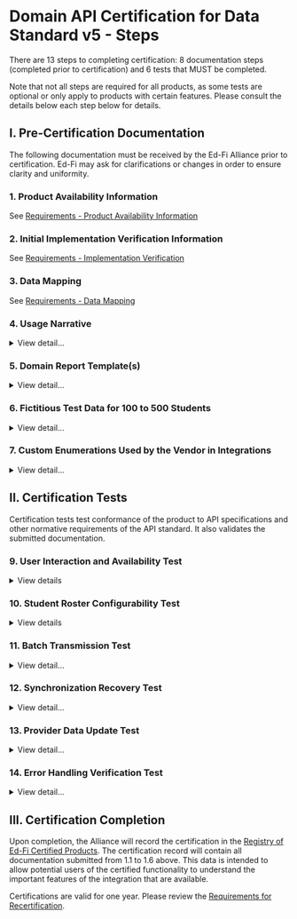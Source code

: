 # Domain API Certification for Data Standard v5 - Steps

There are 13 steps to completing certification: 8 documentation steps (completed
prior to certification) and 6 tests that MUST be completed.

Note that not all steps are required for all products, as some tests are
optional or only apply to products with certain features. Please consult the
details below each step below for details.

## I. Pre-Certification Documentation

The following documentation must be received by the Ed-Fi Alliance prior to
certification. Ed-Fi may ask for clarifications or changes in order to ensure
clarity and uniformity.

### 1. Product Availability Information

See [Requirements - Product Availability Information](../../certification-for-data-providers/product-availability-information.md)

### 2. Initial Implementation Verification Information

See [Requirements - Implementation Verification](../../certification-for-data-providers/implementation-verification.md)

### 3. Data Mapping

See [Requirements - Data Mapping](../../certification-for-data-providers/data-mapping.md)

### 4. Usage Narrative

<details>
<summary>View detail...</summary>

The usage narrative is a short narrative text account of how the data
exchange functionality is made available to product users. This information will
be part of the certification registry entry. This SHOULD be fewer than 1000
words and can be provided in any common text format (MS Word, .txt file, etc.).

</details>

### 5. Domain Report Template(s)

<details>
<summary>View detail...</summary>

One or more report templates that are currently used by the Ed-Fi API host to
provide that domain information to end users of the certifying system.

The domain specific report template(s):

* MUST cover all of the elements listed in step 2 above
* MUST be in wide use by the vendor currently _–_ the vendor MAY choose which to
  use if there are different options or variations
* MUST be clearly marked to show elements that are not included in the Ed-Fi
  based API integration (e.g., elements not included in a visual picture could
  be surrounded by a red box and marked "not included")
* Per certification processes generally, these report templates MUST NOT contain
  any real student data

* MUST be provided as PDF files

The domain templates are used to validate that data semantics are preserved and
report elements are mapped to the proper Ed-Fi domain counterparts.

</details>

### 6. Fictitious Test Data for 100 to 500 Students

<details>
<summary>View detail...</summary>

Test data is a spreadsheet of the exact sample data that will be used in the
certification process. The spreadsheet:

* MUST include all data fields from the domain report template(s) submitted as
  part of item 5, above
* MUST include all data fields from the data mapping submitted as part of item
  3, above
* MUST include records for a minimum of 100 students and a maximum of 500
  students
* MUST be 100% fictitious and MUST NOT be obfuscated data or derived from actual
  school data in any way

</details>

### 7. Custom Enumerations Used by the Vendor in Integrations

<details>
<summary>View detail...</summary>

If present, vendor-specific enumerations MUST be provided in Ed-Fi JSON or XML
format and will be published as part of the certification record. Note that only
certain enumerations are permitted to be
vendor-specific: [Ed-Fi Domain API for Data Standard v5 Certification](../../available-certifications/domain-api-v5/readme.md)

The JSON MUST follow this format, which can be used to import the values into an
Ed-Fi API:

#### Descriptors JSON

```json
{
  "namespace": "[a namespace for your product, generally in URL or URI format]",
  "codeValue": "[your code value]",
  "description": "[description]",
  "shortDescription": "[short description; e.g for inclusion in a dropdown list]"
}
```

#### Types JSON

```json
{
  "codeValue": "[your code value]",
  "description": "[description]",
  "shortDescription": "[short description; e.g for inclusion in a dropdown list]"
}
```

</details>

## II. Certification Tests

Certification tests test conformance of the product to API specifications and
other normative requirements of the API standard. It also validates the
submitted documentation.

### 9. User Interaction and Availability Test

<details>
<summary>View details</summary>

The certifying product will show via screen sharing the methods by which
exchanges are triggered (and those MUST follow the requirements under
[Certification Requirements for Data Providers](../../certification-for-data-providers/readme.md)
and be consistent with the Usage Narrative submitted in step 4, above).

</details>

### 10. Student Roster Configurability Test

<details>
<summary>View details</summary>

If using a formal, shared rostering specification (e.g., Clever, OneRoster,
Ed-Fi Enrollment API) that allows for multiple student identifiers, the provider
MUST **either**:

1. Demonstrate that the product allows for configuration of which student ID
   (from the roster specification) is used when communicating with the Domain's API
   implementation. This is REQUIRED even if the student identifiers are optional in
   the roster specification, and MUST be done for all roster specifications. The
   student ID configuration is limited to the district/SIS student ID and the state
   student ID – other IDs are exempt (e.g., a student lunchroom code, a student
   Google ID).
2. Demonstrate the ability to roster students via the Ed-Fi Enrollment API or
   the Ed-Fi Core Student Data API.

The vendor will show via screen sharing or screen shots evidence of proof that
this is configurable.

:::note

This configuration is **only** REQUIRED for those systems that use a
standardized roster specification where individual students may have multiple
identifiers.

:::

</details>

### 11. Batch Transmission Test

<details>
<summary>View detail...</summary>

Using the sample data from step 6, the certifying system will transmit an entire
set of domain metadata and domain sample data.

Detailed Steps:

1. The vendor will transmit the entire set of metadata and domain sample data to
   the sandbox.
2. The submitted domain report(s) will be used to check for completeness and for
   valid semantics.
   1. All fields from 1.1. that are map-able to the Ed-Fi model must be
      included.
   2. Field meanings must be accurately represented according to the Ed-Fi
      definitions.
3. Ed-Fi will confirm the data landed and matched expectations from the Sample
   Data Spreadsheet provided by the vendor.
4. A full and more detailed analysis of the data will be conducted
   asynchronously after the certification session by the Alliance.

Any deviations from the expected data from the sample data spreadsheet or the
vendor-provided domain report(s) will be documented. Ed-Fi will notify the
vendor of these deviations and request either updates to or additional
clarification of the submitted documentation.

Note that in this step, Ed-Fi is also verifying that data definition semantics
are reasonably preserved in the mapping from provider formats to Ed-Fi formats.

</details>

### 12. Synchronization Recovery Test

<details>
<summary>View detail...</summary>

To simulate the need to re-sync data in the event of an indeterminate error,
several domain results will be deleted from the previously transmitted results.
The product will be asked to re-submit the same records to ensure that those
records appear.

Detailed Steps:

1. Ed-Fi Alliance will delete several records randomly.
2. The certifying product will re-submit the same metadata and sample data to
   the sandbox.
3. Ed-Fi Alliance will confirm the deleted records have reappeared in the
   sandbox.

</details>

### 13. Provider Data Update Test

<details>
<summary>View detail...</summary>

A change will be made to a set of records on the certifying product side and the
product must show the capability to re-send the data so as to update the values
of the API resources.

Detailed Steps:

1. Certifying product will be asked to update several sample data records.
2. Ed-Fi Alliance will confirm the updated record in the sandbox.

</details>

### 14. Error Handling Verification Test

<details>
<summary>View detail...</summary>

The provider / API client MUST be able to perform the following actions:

* Capture and log transport errors, including all HTTP errors.
* Re-attempt delivery of API resources updates following failed transmissions.
* In the event that repeated delivery fails for the same resource update,
  surface the error to a system user.

Field work within the Ed-Fi community has revealed that this application
behavior is a necessary condition of system interoperability. Accordingly, the
test scenarios may include situations in which an API resource (or resources)
will be made unavailable to the client, or in which the API reports other errors
due to resource availability (e.g., HTTP 500 error). The client is expected to
be able to successfully handle such situations.

Detailed Steps:

1. Create an error in the domain's sample data.
2. Attempt to POST or PUT the updated value to the sandbox.
3. Provide a quick overview of how the error is surfaced to the user.
4. Correct the error and re-submit.
5. Data submission is confirmed by the Ed-Fi Alliance.

</details>

## III. Certification Completion

Upon completion, the Alliance will record the certification in
the [Registry of Ed-Fi Certified Products](../../registry-of-ed-fi-certified-products.mdx).
The certification record will contain all documentation submitted from 1.1 to
1.6 above. This data is intended to allow potential users of the certified
functionality to understand the important features of the integration that are
available.

Certifications are valid for one year. Please review the
[Requirements for Recertification](../../certification-for-data-providers/recertification.md).
